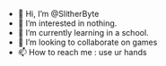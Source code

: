 - 👋 Hi, I’m @SlitherByte
- 👀 I’m interested in nothing.
- 🌱 I’m currently learning in a school.
- 💞️ I’m looking to collaborate on games
- 📫 How to reach me : use ur hands

<!---
SlitherByte/SlitherByte is a ✨ special ✨ repository because its `README.md` (this file) appears on your GitHub profile.
You can click the Preview link to take a look at your changes.
--->
